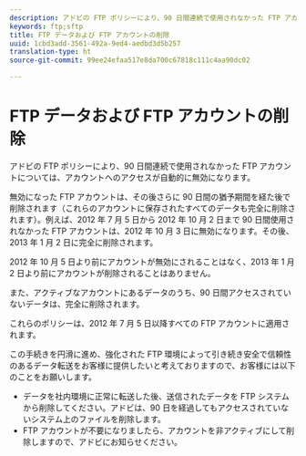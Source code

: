 ```yaml
---
description: アドビの FTP ポリシーにより、90 日間連続で使用されなかった FTP アカウントについては、アカウントへのアクセスが自動的に無効になります。
keywords: ftp;sftp
title: FTP データおよび FTP アカウントの削除
uuid: 1cbd3add-3561-492a-9ed4-aedbd3d5b257
translation-type: ht
source-git-commit: 99ee24efaa517e8da700c67818c111c4aa90dc02

---
```



# FTP データおよび FTP アカウントの削除

アドビの FTP ポリシーにより、90 日間連続で使用されなかった FTP アカウントについては、アカウントへのアクセスが自動的に無効になります。

無効になった FTP アカウントは、その後さらに 90 日間の猶予期間を経た後で削除されます（これらのアカウントに保存されたすべてのデータも完全に削除されます）。例えば、2012 年 7 月 5 日から 2012 年 10 月 2 日まで 90 日間使用されなかった FTP アカウントは、2012 年 10 月 3 日に無効になります。その後、2013 年 1 月 2 日に完全に削除されます。

2012 年 10 月 5 日より前にアカウントが無効にされることはなく、2013 年 1 月 2 日より前にアカウントが削除されることはありません。

また、アクティブなアカウントにあるデータのうち、90 日間アクセスされていないデータは、完全に削除されます。

これらのポリシーは、2012 年 7 月 5 日以降すべての FTP アカウントに適用されます。

この手続きを円滑に進め、強化された FTP 環境によって引き続き安全で信頼性のあるデータ転送をお客様に提供したいと考えておりますので、お客様には以下のことをお願いします。

* データを社内環境に正常に転送した後、送信されたデータを FTP システムから削除してください。アドビは、90 日を経過してもアクセスされていないシステム上のファイルを削除します。
* FTP アカウントが不要になりましたら、アカウントを非アクティブにして削除しますので、アドビにお知らせください。

